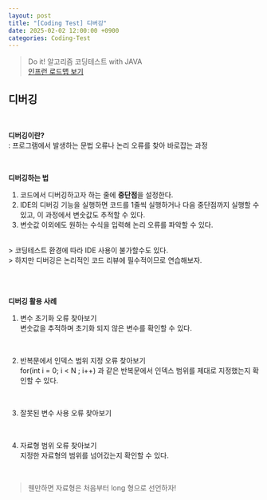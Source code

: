 ```yaml
---
layout: post
title: "[Coding Test] 디버깅"
date: 2025-02-02 12:00:00 +0900
categories: Coding-Test
---
```



> Do it! 알고리즘 코딩테스트 with JAVA <br>
> [인프런 로드맵 보기](https://www.inflearn.com/roadmaps/6437) <br>


## 디버깅

<br>

**디버깅이란?** <br>
: 프로그램에서 발생하는 문법 오류나 논리 오류를 찾아 바로잡는 과정

<br>

**디버깅하는 법**

1. 코드에서 디버깅하고자 하는 줄에 **중단점**을 설정한다. <br>
2. IDE의 디버깅 기능을 실행하면 코드를 1줄씩 실행하거나 다음 중단점까지 실행할 수 있고, 이 과정에서 변숫값도 추적할 수 있다. <br>
3. 변숫값 이외에도 원하는 수식을 입력해 논리 오류를 파악할 수 있다.<br>

<br>
> 코딩테스트 환경에 따라 IDE 사용이 불가할수도 있다. <br>
> 하지만 디버깅은 논리적인 코드 리뷰에 필수적이므로 연습해보자. 

<br><br>


**디버깅 활용 사례**
1. 변수 초기화 오류 찾아보기 <br>
  변숫값을 추적하며 초기화 되지 않은 변수를 확인할 수 있다. 

<br>

2. 반복문에서 인덱스 범위 지정 오류 찾아보기 <br>
  for(int i = 0; i < N ; i++) 과 같은 반복문에서 인덱스 범위를 제대로 지정했는지 확인할 수 있다. 

<br>

3. 잘못된 변수 사용 오류 찾아보기 <br>

<br>

4. 자료형 범위 오류 찾아보기 <br>
  지정한 자료형의 범위를 넘어갔는지 확인할 수 있다. <br>

<br>

> 웬만하면 자료형은 처음부터 long 형으로 선언하자!
